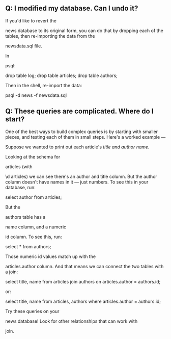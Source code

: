 ## Q: I modified my database. Can I undo it?

If you'd like to revert the 

news database to its original form, you can do that by dropping each of the tables, then re-importing the data from the 

newsdata.sql file.

In 

psql:

drop table log;
drop table articles;
drop table authors;

Then in the shell, re-import the data:

psql -d news -f newsdata.sql

## Q: These queries are complicated. Where do I start?

One of the best ways to build complex queries is by starting with smaller pieces, and testing each of them in small steps. Here's a worked example —

Suppose we wanted to print out each article's _title and author name._

Looking at the schema for 

articles (with 

\d articles) we can see there's an author and title column. But the author column doesn't have names in it — just numbers. To see this in your database, run:

select author from articles;

But the 

authors table has a 

name column, and a numeric 

id column. To see this, run:

select * from authors;

Those numeric id values match up with the 

articles.author column. And that means we can connect the two tables with a join:

select title, name
from articles join authors
on articles.author = authors.id;

or:

select title, name
from articles, authors
where articles.author = authors.id;

Try these queries on your 

news database! Look for other relationships that can work with 

join.